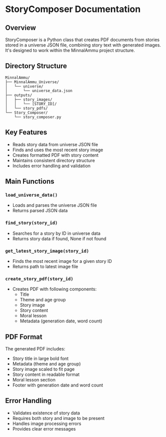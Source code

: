 # StoryComposer Documentation

## Overview
StoryComposer is a Python class that creates PDF documents from stories stored in a universe JSON file, combining story text with generated images. It's designed to work within the MinnalAmmu project structure.

## Directory Structure
```
MinnalAmmu/
├── MinnalAmmu_Universe/
│   └── universe/
│       └── universe_data.json
├── outputs/
│   ├── story_images/
│   │   └── [STORY_ID]/
│   └── story_pdfs/
└── Story_Composer/
    └── story_composer.py
```

## Key Features
* Reads story data from universe JSON file
* Finds and uses the most recent story image
* Creates formatted PDF with story content
* Maintains consistent directory structure
* Includes error handling and validation

## Main Functions

### `load_universe_data()`
* Loads and parses the universe JSON file
* Returns parsed JSON data

### `find_story(story_id)`
* Searches for a story by ID in universe data
* Returns story data if found, None if not found

### `get_latest_story_image(story_id)`
* Finds the most recent image for a given story ID
* Returns path to latest image file

### `create_story_pdf(story_id)`
* Creates PDF with following components:
  - Title
  - Theme and age group
  - Story image
  - Story content
  - Moral lesson
  - Metadata (generation date, word count)

## PDF Format
The generated PDF includes:
* Story title in large bold font
* Metadata (theme and age group)
* Story image scaled to fit page
* Story content in readable format
* Moral lesson section
* Footer with generation date and word count

## Error Handling
* Validates existence of story data
* Requires both story and image to be present
* Handles image processing errors
* Provides clear error messages
